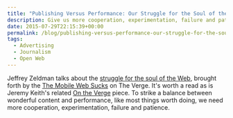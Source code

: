 ```yaml
---
title: "Publishing Versus Performance: Our Struggle for the Soul of the Web"
description: Give us more cooperation, experimentation, failure and patience.
date: 2015-07-29T22:15:39+00:00
permalink: /blog/publishing-versus-performance-our-struggle-for-the-soul-of-the-web/
tags:
  - Advertising
  - Journalism
  - Open Web
---
```


Jeffrey Zeldman talks about the [struggle for the soul of the Web](http://www.zeldman.com/2015/07/29/publishing-versus-performance-our-struggle-for-the-soul-of-the-web/), brought forth by the [The Mobile Web Sucks](http://www.theverge.com/2015/7/20/9002721/the-mobile-web-sucks) on The Verge. It's worth a read as is Jeremy Keith's related [On the Verge](https://adactio.com/journal/9312) piece. To strike a balance between wonderful content and performance, like most things worth doing, we need more cooperation, experimentation, failure and patience.
